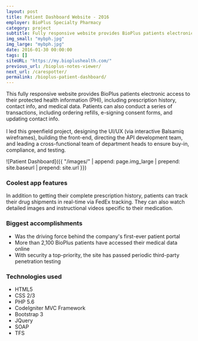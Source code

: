 ```yaml
---
layout: post
title: Patient Dashboard Website - 2016
employer: BioPlus Specialty Pharmacy
category: project
subtitle: Fully responsive website provides BioPlus patients electronic access to their ... 
img_small: "mybph.jpg"
img_large: "mybph.jpg"
date: 2016-01-30 00:00:00
tags: []
siteURL: "https://my.bioplushealth.com/"
previous_url: /bioplus-notes-viewer/ 
next_url: /carespotter/
permalink: /bioplus-patient-dashboard/
---
```

This fully responsive website provides BioPlus patients electronic access to their protected health information (PHI), including prescription history, contact info, and medical data. Patients can also conduct a series of transactions, including ordering refills, e-signing consent forms, and updating contact info. 
<br><br>
I led this greenfield project, designing the UI/UX (via interactive Balsamiq wireframes), building the front-end, directing the API development team, and leading a cross-functional team of department heads to ensure buy-in, compliance, and testing. 

![Patient Dashboard]({{ "/images/" | append: page.img_large | prepend: site.baseurl | prepend: site.url  }})

### Coolest app features
In addition to getting their complete prescription history, patients can track their drug shipments in real-time via FedEx tracking. They can also watch detailed images and instructional videos specific to their medication.

### Biggest accomplishments
* Was the driving force behind the company's first-ever patient portal
* More than 2,100 BioPlus patients have accessed their medical data online 
* With security a top-priority, the site has passed periodic third-party penetration testing  

### Technologies used
* HTML5
* CSS 2/3
* PHP 5.6
* CodeIgniter MVC Framework
* Bootstrap 3
* JQuery
* SOAP
* TFS


